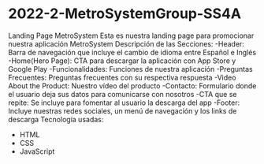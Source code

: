 # 2022-2-MetroSystemGroup-SS4A
Landing Page MetroSystem
Esta es nuestra landing page para promocionar nuestra aplicación MetroSystem
Descripción de las Secciones:
-Header: Barra de navegación que incluye el cambio de idioma entre Español e Inglés
-Home(Hero Page): CTA para descargar la aplicación con App Store y Google Play 
-Funcionalidades: Funciones de nuestra aplicación 
-Preguntas Frecuentes: Preguntas frecuentes con su respectiva respuesta
-Video About the Product: Nuestro vídeo del producto
-Contacto: Formulario donde el usuario deja sus datos para comunicarse con nosotros
-CTA que se repite: Se incluye para fomentar al usuario la descarga del app
-Footer: Incluye nuestras redes sociales, un menú de navegación y los links de descarga
Tecnología usadas:
* HTML
* CSS
* JavaScript
